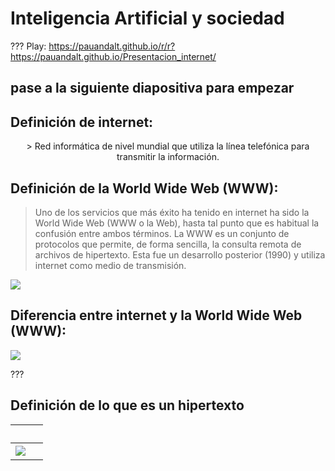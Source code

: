 # Inteligencia Artificial y sociedad
???
Play: https://pauandalt.github.io/r/r?https://pauandalt.github.io/Presentacion_internet/
## pase a la siguiente diapositiva para empezar

## 


## Definición de internet:
<p align="center">
> Red informática de nivel mundial que utiliza la línea telefónica para transmitir la información.

## Definición de la World Wide Web (WWW):

> Uno de los servicios que más éxito ha tenido en internet ha sido la World Wide Web (WWW o la Web), hasta tal punto que es habitual la confusión entre ambos términos. La WWW es un conjunto de protocolos que permite, de forma sencilla, la consulta remota de archivos de hipertexto. Esta fue un desarrollo posterior (1990) y utiliza internet como medio de transmisión.

![](https://as01.epimg.net/betech/imagenes/2018/02/27/portada/1519723458_873061_1519723787_noticia_normal.jpg)

## Diferencia entre internet y la World Wide Web (WWW):
![](https://techwelkin.com/wp-content/uploads/2016/12/internet-vs-www-techwelkin.jpg)

???

## Definición de lo que es un **hipertexto**

 &nbsp; | &nbsp; 
--- | --- 
 ![](https://www.media-studies.ca/articles/images/hypertex.gif) | &nbsp; 
